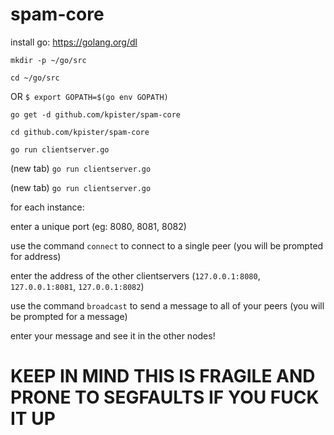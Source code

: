 # spam-core

install go: https://golang.org/dl

`mkdir -p ~/go/src`

`cd ~/go/src`

OR `$ export GOPATH=$(go env GOPATH)`

`go get -d github.com/kpister/spam-core`

`cd github.com/kpister/spam-core`

`go run clientserver.go`

(new tab) `go run clientserver.go`

(new tab) `go run clientserver.go`


for each instance:

enter a unique port (eg: 8080, 8081, 8082)

use the command `connect` to connect to a single peer (you will be prompted for address)

enter the address of the other clientservers (`127.0.0.1:8080`, `127.0.0.1:8081`, `127.0.0.1:8082`)

use the command `broadcast` to send a message to all of your peers (you will be prompted for a message)

enter your message and see it in the other nodes!


# KEEP IN MIND THIS IS FRAGILE AND PRONE TO SEGFAULTS IF YOU FUCK IT UP
